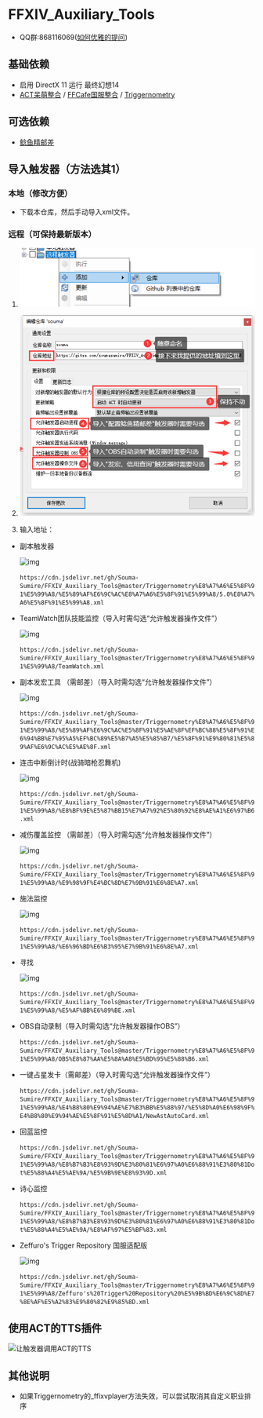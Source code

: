 # FFXIV_Auxiliary_Tools

- QQ群:868116069([如何优雅的提问](<http://www.360doc.com/content/19/1223/08/30422483_881502108.shtml>))
  
## 基础依赖

- 启用 DirectX 11 运行 最终幻想14
- [ACT呆萌整合](https://nga.178.com/read.php?tid=19019884) / [FFCafe国服整合](https://ffcafe.org/act/) / [Triggernometry](https://github.com/paissaheavyindustries/Triggernometry)

## 可选依赖

- [鲶鱼精邮差](https://github.com/Natsukage/PostNamazu)

## 导入触发器（方法选其1）

### 本地（修改方便）

- 下载本仓库，然后手动导入xml文件。

### 远程（可保持最新版本）

1. ![远程触发器](screenshots/远程触发器.png)
1. ![远程触发器导入](screenshots/远程触发器导入.png)

1. 输入地址：

- 副本触发器

  ![img](https://i.loli.net/2020/08/12/PWxzSBc5n2eD9Ek.gif)

  `https://cdn.jsdelivr.net/gh/Souma-Sumire/FFXIV_Auxiliary_Tools@master/Triggernometry%E8%A7%A6%E5%8F%91%E5%99%A8/%E5%89%AF%E6%9C%AC%E8%A7%A6%E5%8F%91%E5%99%A8/5.0%E8%A7%A6%E5%8F%91%E5%99%A8.xml`

- TeamWatch团队技能监控（导入时需勾选“允许触发器操作文件”）

  ![img](https://i.loli.net/2021/04/20/Fm2zHfg3yOoLCT5.png)

  `https://cdn.jsdelivr.net/gh/Souma-Sumire/FFXIV_Auxiliary_Tools@master/Triggernometry%E8%A7%A6%E5%8F%91%E5%99%A8/TeamWatch.xml`

- 副本发宏工具 （需邮差）（导入时需勾选“允许触发器操作文件”）

  ![img](https://i.loli.net/2020/08/12/PWxzSBc5n2eD9Ek.gif)

  `https://cdn.jsdelivr.net/gh/Souma-Sumire/FFXIV_Auxiliary_Tools@master/Triggernometry%E8%A7%A6%E5%8F%91%E5%99%A8/%E5%89%AF%E6%9C%AC%E5%8F%91%E5%AE%8F%EF%BC%88%E5%8F%91%E6%94%BB%E7%95%A5%EF%BC%89%E5%B7%A5%E5%85%B7/%E5%8F%91%E9%80%81%E5%89%AF%E6%9C%AC%E5%AE%8F.xml`

- 连击中断倒计时(战骑暗枪忍舞机)

  ![img](https://i.loli.net/2021/02/28/cGS4JKQknMfdqeN.gif)

  `https://cdn.jsdelivr.net/gh/Souma-Sumire/FFXIV_Auxiliary_Tools@master/Triggernometry%E8%A7%A6%E5%8F%91%E5%99%A8/%E8%BF%9E%E5%87%BB15%E7%A7%92%E5%80%92%E8%AE%A1%E6%97%B6.xml`

- 减伤覆盖监控 （需邮差）（导入时需勾选“允许触发器操作文件”）

  ![img](https://i.loli.net/2020/08/12/BEdyvV9g5CS7lpj.jpg)

  `https://cdn.jsdelivr.net/gh/Souma-Sumire/FFXIV_Auxiliary_Tools@master/Triggernometry%E8%A7%A6%E5%8F%91%E5%99%A8/%E9%98%9F%E4%BC%8D%E7%9B%91%E6%8E%A7.xml`

- 施法监控

  ![img](https://i.loli.net/2020/07/11/TYAoLi65U8wCy3u.png)

  `https://cdn.jsdelivr.net/gh/Souma-Sumire/FFXIV_Auxiliary_Tools@master/Triggernometry%E8%A7%A6%E5%8F%91%E5%99%A8/%E6%96%BD%E6%B3%95%E7%9B%91%E6%8E%A7.xml`

- 寻找

  ![img](https://i.loli.net/2020/03/16/BymPgVzOKJ174nL.gif)

  `https://cdn.jsdelivr.net/gh/Souma-Sumire/FFXIV_Auxiliary_Tools@master/Triggernometry%E8%A7%A6%E5%8F%91%E5%99%A8/%E5%AF%BB%E6%89%BE.xml`

- OBS自动录制（导入时需勾选“允许触发器操作OBS”）

  `https://cdn.jsdelivr.net/gh/Souma-Sumire/FFXIV_Auxiliary_Tools@master/Triggernometry%E8%A7%A6%E5%8F%91%E5%99%A8/OBS%E8%87%AA%E5%8A%A8%E5%BD%95%E5%88%B6.xml`

- 一键占星发卡（需邮差）（导入时需勾选“允许触发器操作文件”）

  `https://cdn.jsdelivr.net/gh/Souma-Sumire/FFXIV_Auxiliary_Tools@master/Triggernometry%E8%A7%A6%E5%8F%91%E5%99%A8/%E4%B8%80%E9%94%AE%E7%B3%BB%E5%88%97/%E5%8D%A0%E6%98%9F%E4%B8%80%E9%94%AE%E5%8F%91%E5%8D%A1/NewAstAutoCard.xml`

- 回蓝监控

  `https://cdn.jsdelivr.net/gh/Souma-Sumire/FFXIV_Auxiliary_Tools@master/Triggernometry%E8%A7%A6%E5%8F%91%E5%99%A8/%E8%B7%B3%E8%93%9D%E3%80%81%E6%97%A0%E6%88%91%E3%80%81Dot%E5%88%A4%E5%AE%9A/%E5%9B%9E%E8%93%9D.xml`

- 诗心监控

  `https://cdn.jsdelivr.net/gh/Souma-Sumire/FFXIV_Auxiliary_Tools@master/Triggernometry%E8%A7%A6%E5%8F%91%E5%99%A8/%E8%B7%B3%E8%93%9D%E3%80%81%E6%97%A0%E6%88%91%E3%80%81Dot%E5%88%A4%E5%AE%9A/%E8%AF%97%E5%BF%83.xml`

- Zeffuro's Trigger Repository 国服适配版

  ![img](https://i.loli.net/2020/09/27/ZaX4y9iCdRKtbB3.png)

  `https://cdn.jsdelivr.net/gh/Souma-Sumire/FFXIV_Auxiliary_Tools@master/Triggernometry%E8%A7%A6%E5%8F%91%E5%99%A8/Zeffuro's%20Trigger%20Repository%20%E5%9B%BD%E6%9C%8D%E7%8E%AF%E5%A2%83%E9%80%82%E9%85%8D.xml`

## 使用ACT的TTS插件

![让触发器调用ACT的TTS](screenshots/让触发器调用ACT的TTS.gif)

## 其他说明

- 如果Triggernometry的_ffixvplayer方法失效，可以尝试取消其自定义职业排序
